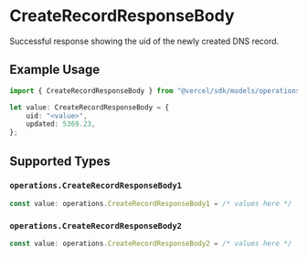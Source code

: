 # CreateRecordResponseBody

Successful response showing the uid of the newly created DNS record.

## Example Usage

```typescript
import { CreateRecordResponseBody } from "@vercel/sdk/models/operations";

let value: CreateRecordResponseBody = {
    uid: "<value>",
    updated: 5369.23,
};
```

## Supported Types

### `operations.CreateRecordResponseBody1`

```typescript
const value: operations.CreateRecordResponseBody1 = /* values here */
```

### `operations.CreateRecordResponseBody2`

```typescript
const value: operations.CreateRecordResponseBody2 = /* values here */
```

